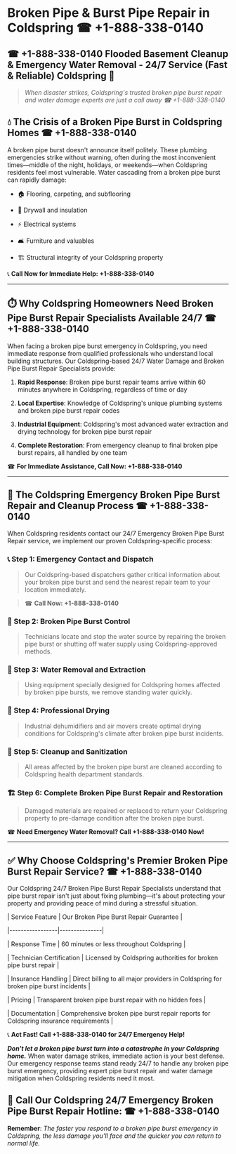 # Broken Pipe & Burst Pipe Repair in Coldspring ☎ +1-888-338-0140  
## ☎ +1-888-338-0140 Flooded Basement Cleanup & Emergency Water Removal - 24/7 Service (Fast & Reliable) Coldspring 🚨  

> *When disaster strikes, Coldspring's trusted broken pipe burst repair and water damage experts are just a call away ☎ +1-888-338-0140*  

## 💧 The Crisis of a Broken Pipe Burst in Coldspring Homes ☎ +1-888-338-0140  

A broken pipe burst doesn't announce itself politely. These plumbing emergencies strike without warning, often during the most inconvenient times—middle of the night, holidays, or weekends—when Coldspring residents feel most vulnerable. Water cascading from a broken pipe burst can rapidly damage:  

* 🏠 Flooring, carpeting, and subflooring  
* 🧱 Drywall and insulation  
* ⚡ Electrical systems  
* 🛋️ Furniture and valuables  
* 🏗️ Structural integrity of your Coldspring property  

📞 **Call Now for Immediate Help: +1-888-338-0140**  

---  

## ⏱️ Why Coldspring Homeowners Need Broken Pipe Burst Repair Specialists Available 24/7 ☎ +1-888-338-0140  

When facing a broken pipe burst emergency in Coldspring, you need immediate response from qualified professionals who understand local building structures. Our Coldspring-based 24/7 Water Damage and Broken Pipe Burst Repair Specialists provide:  

1. **Rapid Response**: Broken pipe burst repair teams arrive within 60 minutes anywhere in Coldspring, regardless of time or day  
2. **Local Expertise**: Knowledge of Coldspring's unique plumbing systems and broken pipe burst repair codes  
3. **Industrial Equipment**: Coldspring's most advanced water extraction and drying technology for broken pipe burst repair  
4. **Complete Restoration**: From emergency cleanup to final broken pipe burst repairs, all handled by one team  

☎ **For Immediate Assistance, Call Now: +1-888-338-0140**  

---  

## 🔧 The Coldspring Emergency Broken Pipe Burst Repair and Cleanup Process ☎ +1-888-338-0140  

When Coldspring residents contact our 24/7 Emergency Broken Pipe Burst Repair service, we implement our proven Coldspring-specific process:  

### 📞 Step 1: Emergency Contact and Dispatch  
> Our Coldspring-based dispatchers gather critical information about your broken pipe burst and send the nearest repair team to your location immediately.  
> ☎ **Call Now: +1-888-338-0140**  

### 🚿 Step 2: Broken Pipe Burst Control  
> Technicians locate and stop the water source by repairing the broken pipe burst or shutting off water supply using Coldspring-approved methods.  

### 🌊 Step 3: Water Removal and Extraction  
> Using equipment specially designed for Coldspring homes affected by broken pipe bursts, we remove standing water quickly.  

### 💨 Step 4: Professional Drying  
> Industrial dehumidifiers and air movers create optimal drying conditions for Coldspring's climate after broken pipe burst incidents.  

### 🧼 Step 5: Cleanup and Sanitization  
> All areas affected by the broken pipe burst are cleaned according to Coldspring health department standards.  

### 🏗️ Step 6: Complete Broken Pipe Burst Repair and Restoration  
> Damaged materials are repaired or replaced to return your Coldspring property to pre-damage condition after the broken pipe burst.  

☎ **Need Emergency Water Removal? Call +1-888-338-0140 Now!**  

---  

## ✅ Why Choose Coldspring's Premier Broken Pipe Burst Repair Service? ☎ +1-888-338-0140  

Our Coldspring 24/7 Broken Pipe Burst Repair Specialists understand that pipe burst repair isn't just about fixing plumbing—it's about protecting your property and providing peace of mind during a stressful situation.  

| Service Feature | Our Broken Pipe Burst Repair Guarantee |  
|-----------------|---------------|  
| Response Time | 60 minutes or less throughout Coldspring |  
| Technician Certification | Licensed by Coldspring authorities for broken pipe burst repair |  
| Insurance Handling | Direct billing to all major providers in Coldspring for broken pipe burst incidents |  
| Pricing | Transparent broken pipe burst repair with no hidden fees |  
| Documentation | Comprehensive broken pipe burst repair reports for Coldspring insurance requirements |  

📞 **Act Fast! Call +1-888-338-0140 for 24/7 Emergency Help!**  

***Don't let a broken pipe burst turn into a catastrophe in your Coldspring home.*** When water damage strikes, immediate action is your best defense. Our emergency response teams stand ready 24/7 to handle any broken pipe burst emergency, providing expert pipe burst repair and water damage mitigation when Coldspring residents need it most.  

## 📱 Call Our Coldspring 24/7 Emergency Broken Pipe Burst Repair Hotline: ☎ +1-888-338-0140  

**Remember**: *The faster you respond to a broken pipe burst emergency in Coldspring, the less damage you'll face and the quicker you can return to normal life.*